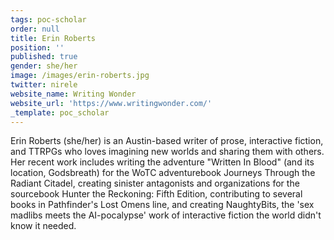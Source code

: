 ```yaml
---
tags: poc-scholar
order: null
title: Erin Roberts
position: ''
published: true
gender: she/her
image: /images/erin-roberts.jpg
twitter: nirele
website_name: Writing Wonder
website_url: 'https://www.writingwonder.com/'
_template: poc_scholar
---
```


Erin Roberts (she/her) is an Austin-based writer of prose, interactive fiction, and TTRPGs who loves imagining new worlds and sharing them with others. Her recent work includes writing the adventure "Written In Blood" (and its location, Godsbreath) for the WoTC adventurebook Journeys Through the Radiant Citadel, creating sinister antagonists and organizations for the sourcebook Hunter the Reckoning: Fifth Edition, contributing to several books in Pathfinder's Lost Omens line, and creating NaughtyBits, the 'sex madlibs meets the AI-pocalypse' work of interactive fiction the world didn't know it needed.

